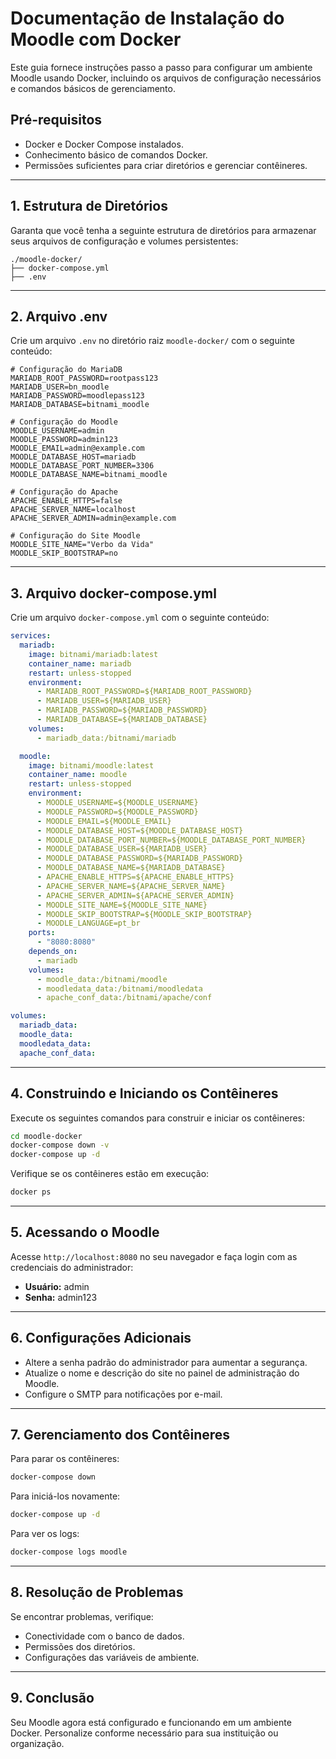 
# Documentação de Instalação do Moodle com Docker

Este guia fornece instruções passo a passo para configurar um ambiente Moodle usando Docker, incluindo os arquivos de configuração necessários e comandos básicos de gerenciamento.

## Pré-requisitos
- Docker e Docker Compose instalados.
- Conhecimento básico de comandos Docker.
- Permissões suficientes para criar diretórios e gerenciar contêineres.

---

## 1. Estrutura de Diretórios
Garanta que você tenha a seguinte estrutura de diretórios para armazenar seus arquivos de configuração e volumes persistentes:

```
./moodle-docker/
├── docker-compose.yml
├── .env
```
---

## 2. Arquivo .env
Crie um arquivo `.env` no diretório raiz `moodle-docker/` com o seguinte conteúdo:

```env
# Configuração do MariaDB
MARIADB_ROOT_PASSWORD=rootpass123
MARIADB_USER=bn_moodle
MARIADB_PASSWORD=moodlepass123
MARIADB_DATABASE=bitnami_moodle

# Configuração do Moodle
MOODLE_USERNAME=admin
MOODLE_PASSWORD=admin123
MOODLE_EMAIL=admin@example.com
MOODLE_DATABASE_HOST=mariadb
MOODLE_DATABASE_PORT_NUMBER=3306
MOODLE_DATABASE_NAME=bitnami_moodle

# Configuração do Apache
APACHE_ENABLE_HTTPS=false
APACHE_SERVER_NAME=localhost
APACHE_SERVER_ADMIN=admin@example.com

# Configuração do Site Moodle
MOODLE_SITE_NAME="Verbo da Vida"
MOODLE_SKIP_BOOTSTRAP=no
```

---

## 3. Arquivo docker-compose.yml
Crie um arquivo `docker-compose.yml` com o seguinte conteúdo:

```yaml
services:
  mariadb:
    image: bitnami/mariadb:latest
    container_name: mariadb
    restart: unless-stopped
    environment:
      - MARIADB_ROOT_PASSWORD=${MARIADB_ROOT_PASSWORD}
      - MARIADB_USER=${MARIADB_USER}
      - MARIADB_PASSWORD=${MARIADB_PASSWORD}
      - MARIADB_DATABASE=${MARIADB_DATABASE}
    volumes:
      - mariadb_data:/bitnami/mariadb

  moodle:
    image: bitnami/moodle:latest
    container_name: moodle
    restart: unless-stopped
    environment:
      - MOODLE_USERNAME=${MOODLE_USERNAME}
      - MOODLE_PASSWORD=${MOODLE_PASSWORD}
      - MOODLE_EMAIL=${MOODLE_EMAIL}
      - MOODLE_DATABASE_HOST=${MOODLE_DATABASE_HOST}
      - MOODLE_DATABASE_PORT_NUMBER=${MOODLE_DATABASE_PORT_NUMBER}
      - MOODLE_DATABASE_USER=${MARIADB_USER}
      - MOODLE_DATABASE_PASSWORD=${MARIADB_PASSWORD}
      - MOODLE_DATABASE_NAME=${MARIADB_DATABASE}
      - APACHE_ENABLE_HTTPS=${APACHE_ENABLE_HTTPS}
      - APACHE_SERVER_NAME=${APACHE_SERVER_NAME}
      - APACHE_SERVER_ADMIN=${APACHE_SERVER_ADMIN}
      - MOODLE_SITE_NAME=${MOODLE_SITE_NAME}
      - MOODLE_SKIP_BOOTSTRAP=${MOODLE_SKIP_BOOTSTRAP}
      - MOODLE_LANGUAGE=pt_br
    ports:
      - "8080:8080"
    depends_on:
      - mariadb
    volumes:
      - moodle_data:/bitnami/moodle
      - moodledata_data:/bitnami/moodledata
      - apache_conf_data:/bitnami/apache/conf

volumes:
  mariadb_data:
  moodle_data:
  moodledata_data:
  apache_conf_data:
```

---

## 4. Construindo e Iniciando os Contêineres
Execute os seguintes comandos para construir e iniciar os contêineres:

```bash
cd moodle-docker
docker-compose down -v
docker-compose up -d
```

Verifique se os contêineres estão em execução:

```bash
docker ps
```

---

## 5. Acessando o Moodle
Acesse `http://localhost:8080` no seu navegador e faça login com as credenciais do administrador:

- **Usuário:** admin
- **Senha:** admin123

---

## 6. Configurações Adicionais
- Altere a senha padrão do administrador para aumentar a segurança.
- Atualize o nome e descrição do site no painel de administração do Moodle.
- Configure o SMTP para notificações por e-mail.

---

## 7. Gerenciamento dos Contêineres
Para parar os contêineres:

```bash
docker-compose down
```

Para iniciá-los novamente:

```bash
docker-compose up -d
```

Para ver os logs:

```bash
docker-compose logs moodle
```

---

## 8. Resolução de Problemas
Se encontrar problemas, verifique:
- Conectividade com o banco de dados.
- Permissões dos diretórios.
- Configurações das variáveis de ambiente.

---

## 9. Conclusão
Seu Moodle agora está configurado e funcionando em um ambiente Docker. Personalize conforme necessário para sua instituição ou organização.
